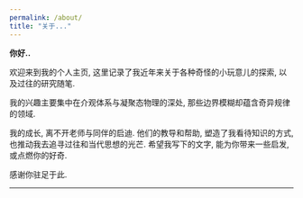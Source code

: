 ```yaml
---
permalink: /about/
title: "关于..."
---
```


**你好..**

欢迎来到我的个人主页, 这里记录了我近年来关于各种奇怪的小玩意儿的探索, 以及过往的研究随笔.

我的兴趣主要集中在介观体系与凝聚态物理的深处, 那些边界模糊却蕴含奇异规律的领域.

我的成长, 离不开老师与同伴的启迪. 他们的教导和帮助, 塑造了我看待知识的方式, 也推动我去追寻过往和当代思想的光芒. 希望我写下的文字, 能为你带来一些启发, 或点燃你的好奇.

感谢你驻足于此.

------